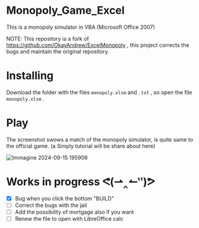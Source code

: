 # Monopoly_Game_Excel
This is a monopoly simulator in VBA (Microsoft Office 2007)

NOTE: This repository is a fork of https://github.com/OkayAndrew/ExcelMonopoly , this project corrects the bugs and maintain the original repository.
# Installing 
Download the folder with the files `monopoly.xlsm`  and  `.txt` , so open the file `monopoly.xlsm` .
# Play
The screenshot swows a match of the monopoly simulator, is quite same to the official game. (a Simply tutorial will be share about here)

![Immagine 2024-09-15 195906](https://github.com/user-attachments/assets/fb876c76-0aee-4d27-a54e-164fc88ba3b8)

# Works in progress ᕙ⁠(⁠⇀⁠‸⁠↼⁠‶⁠)⁠ᕗ
- [X] Bug when you click the bottom "BUILD"
- [ ] Correct the bugs with the jail
- [ ] Add the possibility of mortgage also if you want
- [ ] Renew the file to open with LibreOffice calc
